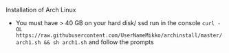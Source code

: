 Installation of Arch Linux
- You must have > 40 GB on your hard disk/ ssd
run in the console 
`curl -OL https://raw.githubusercontent.com/UserNameMikko/archinstall/master/arch1.sh && sh arch1.sh`
and follow the prompts
